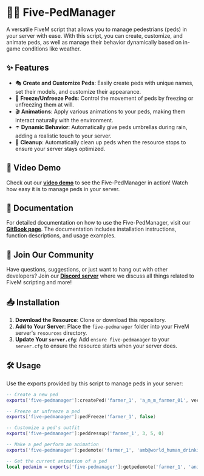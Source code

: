 # 🚶‍♂️ Five-PedManager

A versatile FiveM script that allows you to manage pedestrians (peds) in your server with ease. With this script, you can create, customize, and animate peds, as well as manage their behavior dynamically based on in-game conditions like weather.

## ✨ Features

- 🎭 **Create and Customize Peds**: Easily create peds with unique names, set their models, and customize their appearance.
- 🛑 **Freeze/Unfreeze Peds**: Control the movement of peds by freezing or unfreezing them at will.
- 🎬 **Animations**: Apply various animations to your peds, making them interact naturally with the environment.
- ☂️ **Dynamic Behavior**: Automatically give peds umbrellas during rain, adding a realistic touch to your server.
- 🔄 **Cleanup**: Automatically clean up peds when the resource stops to ensure your server stays optimized.

## 🎥 Video Demo

Check out our [**video demo**](https://www.youtube.com) to see the Five-PedManager in action! Watch how easy it is to manage peds in your server.

## 📖 Documentation

For detailed documentation on how to use the Five-PedManager, visit our [**GitBook page**](https://fivebazaar.gitbook.io/overview/five-pedmanager). The documentation includes installation instructions, function descriptions, and usage examples.

## 💬 Join Our Community

Have questions, suggestions, or just want to hang out with other developers? Join our [**Discord server**](https://discord.gg/Dc6EVAUxu6) where we discuss all things related to FiveM scripting and more!

## 📥 Installation

1. **Download the Resource**: Clone or download this repository.
2. **Add to Your Server**: Place the `five-pedmanager` folder into your FiveM server's `resources` directory.
3. **Update Your `server.cfg`**: Add `ensure five-pedmanager` to your `server.cfg` to ensure the resource starts when your server does.

## 🛠️ Usage

Use the exports provided by this script to manage peds in your server:

```lua
-- Create a new ped
exports['five-pedmanager']:createPed('farmer_1', 'a_m_m_farmer_01', vector4(122.2, 97.2, 81.43, 180), true, true, 'amb@world_human_hang_out_street@male_a@idle_a', 'idle_a')

-- Freeze or unfreeze a ped
exports['five-pedmanager']:pedFreeze('farmer_1', false)

-- Customize a ped's outfit
exports['five-pedmanager']:peddressup('farmer_1', 3, 5, 0)

-- Make a ped perform an animation
exports['five-pedmanager']:pedemote('farmer_1', 'amb@world_human_drinking@coffee@male@base', 'base')

-- Get the current animation of a ped
local pedanim = exports['five-pedmanager']:getpedemote('farmer_1', 'animName')
